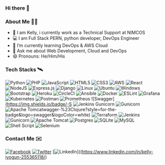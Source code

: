 ### Hi there 👋

### About Me 🧝‍♂️
- 👀 I am Kelly, i currently work as a Technical Support at NIMCOS
- 💻 I am Full Stack PERN, python developer, DevOps Engineer
- 🌱 I’m currently learning DevOps & AWS Cloud
- 💬 Ask me about Web Development, Cloud and DevOps
- 😄 Pronouns: He/Him/His

### Tech Stacks 🛰️
![Python](https://img.shields.io/badge/python-3670A0?style=for-the-badge&logo=python&logoColor=ffdd54)    ![PHP](https://img.shields.io/badge/php-%23777BB4.svg?style=for-the-badge&logo=php&logoColor=white)    ![JavaScript](https://img.shields.io/badge/javascript-%23323330.svg?style=for-the-badge&logo=javascript&logoColor=%23F7DF1E)    ![HTML5](https://img.shields.io/badge/html5-%23E34F26.svg?style=for-the-badge&logo=html5&logoColor=white)    ![CSS3](https://img.shields.io/badge/css3-%231572B6.svg?style=for-the-badge&logo=css3&logoColor=white)    ![AWS](https://img.shields.io/badge/AWS-%23FF9900.svg?style=for-the-badge&logo=amazon-aws&logoColor=white)    ![React](https://img.shields.io/badge/react-%2320232a.svg?style=for-the-badge&logo=react&logoColor=%2361DAFB)    ![NodeJS](https://img.shields.io/badge/node.js-6DA55F?style=for-the-badge&logo=node.js&logoColor=white)   ![Express.js](https://img.shields.io/badge/express.js-%23404d59.svg?style=for-the-badge&logo=express&logoColor=%2361DAFB)    ![Django](https://img.shields.io/badge/django-%23092E20.svg?style=for-the-badge&logo=django&logoColor=white)    	![Linux](https://img.shields.io/badge/Linux-FCC624?style=for-the-badge&logo=linux&logoColor=black)    	![Ubuntu](https://img.shields.io/badge/Ubuntu-E95420?style=for-the-badge&logo=ubuntu&logoColor=white)   ![Windows](https://img.shields.io/badge/Windows-0078D6?style=for-the-badge&logo=windows&logoColor=white)   ![Bootstrap](https://img.shields.io/badge/bootstrap-%23563D7C.svg?style=for-the-badge&logo=bootstrap&logoColor=white)   ![Heroku](https://img.shields.io/badge/heroku-%23430098.svg?style=for-the-badge&logo=heroku&logoColor=white)    ![CircleCI](https://img.shields.io/badge/circle%20ci-%23161616.svg?style=for-the-badge&logo=circleci&logoColor=white)   ![Ansible](https://img.shields.io/badge/ansible-%231A1918.svg?style=for-the-badge&logo=ansible&logoColor=white)   ![Docker](https://img.shields.io/badge/docker-%230db7ed.svg?style=for-the-badge&logo=docker&logoColor=white)    ![ESLint](https://img.shields.io/badge/ESLint-4B3263?style=for-the-badge&logo=eslint&logoColor=white)   ![Grafana](https://img.shields.io/badge/grafana-%23F46800.svg?style=for-the-badge&logo=grafana&logoColor=white)   ![Kubernetes](https://img.shields.io/badge/kubernetes-%23326ce5.svg?style=for-the-badge&logo=kubernetes&logoColor=white)    ![Postman](https://img.shields.io/badge/Postman-FF6C37?style=for-the-badge&logo=postman&logoColor=white)    ![Prometheus](https://img.shields.io/badge/Prometheus-E6522C?style=for-the-badge&logo=Prometheus&logoColor=white)   ![Swagger](https://img.shields.io/badge/-S    	![Jenkins](https://img.shields.io/badge/jenkins-%232C5263.svg?style=for-the-badge&logo=jenkins&logoColor=white)   Gunicorn	![Gunicorn](https://img.shields.io/badge/gunicorn-%298729.svg?style=for-the-badge&logo=gunicorn&logoColor=white)    	![Apache Tomcat](https://img.shields.io/badge/apache%20tomcat-%23F8DC75.svg?style=for-the-badge&logo=apache-tomcat&logoColor=black)wagger-%23Clojure?style=for-the-badge&logo=swagger&logoColor=white)   ![Terraform](https://img.shields.io/badge/terraform-%235835CC.svg?style=for-the-badge&logo=terraform&logoColor=white)   	![Jenkins](https://img.shields.io/badge/jenkins-%232C5263.svg?style=for-the-badge&logo=jenkins&logoColor=white)  	![Gunicorn](https://img.shields.io/badge/gunicorn-%298729.svg?style=for-the-badge&logo=gunicorn&logoColor=white)    	![Apache Tomcat](https://img.shields.io/badge/apache%20tomcat-%23F8DC75.svg?style=for-the-badge&logo=apache-tomcat&logoColor=black)   ![Postgres](https://img.shields.io/badge/postgres-%23316192.svg?style=for-the-badge&logo=postgresql&logoColor=white)    ![SQLite](https://img.shields.io/badge/sqlite-%2307405e.svg?style=for-the-badge&logo=sqlite&logoColor=white)    ![MySQL](https://img.shields.io/badge/mysql-%2300f.svg?style=for-the-badge&logo=mysql&logoColor=white)    	![Shell Script](https://img.shields.io/badge/shell_script-%23121011.svg?style=for-the-badge&logo=gnu-bash&logoColor=white)    ![Selenium](https://img.shields.io/badge/-selenium-%43B02A?style=for-the-badge&logo=selenium&logoColor=white)

### Contact Me ✉️
[![Facebook](https://img.shields.io/badge/Facebook-%231877F2.svg?style=for-the-badge&logo=Facebook&logoColor=white)](https://web.facebook.com/soliyke)  [![Twitter](https://img.shields.io/badge/Twitter-%231DA1F2.svg?style=for-the-badge&logo=Twitter&logoColor=white)](https://twitter.com/IamKingKellee)   [![LinkedIn](https://img.shields.io/badge/linkedin-%230077B5.svg?style=for-the-badge&logo=linkedin&logoColor=white)]((https://www.linkedin.com/in/kelly-iyogun-255365118/)    





